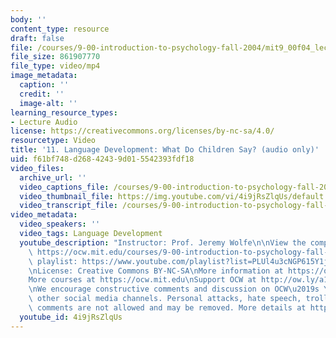 ```yaml
---
body: ''
content_type: resource
draft: false
file: /courses/9-00-introduction-to-psychology-fall-2004/mit9_00f04_lec11_360p_16_9.mp4
file_size: 861907770
file_type: video/mp4
image_metadata:
  caption: ''
  credit: ''
  image-alt: ''
learning_resource_types:
- Lecture Audio
license: https://creativecommons.org/licenses/by-nc-sa/4.0/
resourcetype: Video
title: '11. Language Development: What Do Children Say? (audio only)'
uid: f61bf748-d268-4243-9d01-5542393fdf18
video_files:
  archive_url: ''
  video_captions_file: /courses/9-00-introduction-to-psychology-fall-2004/mit9_00f04_lec11_captions.vtt
  video_thumbnail_file: https://img.youtube.com/vi/4i9jRsZlqUs/default.jpg
  video_transcript_file: /courses/9-00-introduction-to-psychology-fall-2004/1O6cYDhUUrDgnnhovpYfPOGt31P1VpzUT_transcript.pdf
video_metadata:
  video_speakers: ''
  video_tags: Language Development
  youtube_description: "Instructor: Prof. Jeremy Wolfe\n\nView the complete course:\
    \ https://ocw.mit.edu/courses/9-00-introduction-to-psychology-fall-2004/\nYouTube\
    \ playlist: https://www.youtube.com/playlist?list=PLUl4u3cNGP615Y1j9Ok3szAH5DxhFjTHo\n\
    \nLicense: Creative Commons BY-NC-SA\nMore information at https://ocw.mit.edu/terms\n\
    More courses at https://ocw.mit.edu\nSupport OCW at http://ow.ly/a1If50zVRlQ\n\
    \nWe encourage constructive comments and discussion on OCW\u2019s YouTube and\
    \ other social media channels. Personal attacks, hate speech, trolling, and inappropriate\
    \ comments are not allowed and may be removed. More details at https://ocw.mit.edu/comments."
  youtube_id: 4i9jRsZlqUs
---
```

